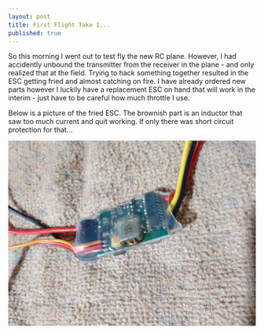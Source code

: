 ```yaml
---
layout: post
title: First Flight Take 1...
published: true
---
```


So this morning I went out to test fly the new RC plane. However, I had accidently unbound the transmitter from the receiver in the plane - and only realized that at the field. Trying to hack something together resulted in the ESC getting fried and almost catching on fire. I have already ordered new parts however I luckily have a replacement ESC on hand that will work in the interim - just have to be careful how much throttle I use. 

Below is a picture of the fried ESC. The brownish part is an inductor that saw too much current and quit working. If only there was short circuit protection for that...

![ESC Blowout](/images/IMG_20170624_104251808.jpg)
